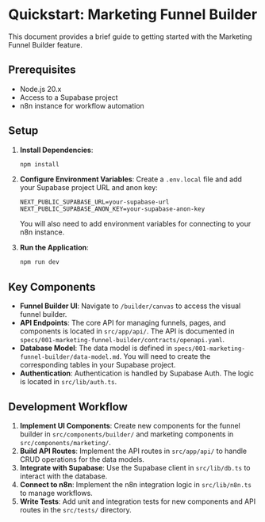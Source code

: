 # Quickstart: Marketing Funnel Builder

This document provides a brief guide to getting started with the Marketing Funnel Builder feature.

## Prerequisites

- Node.js 20.x
- Access to a Supabase project
- n8n instance for workflow automation

## Setup

1.  **Install Dependencies**:
    ```bash
    npm install
    ```

2.  **Configure Environment Variables**:
    Create a `.env.local` file and add your Supabase project URL and anon key:
    ```
    NEXT_PUBLIC_SUPABASE_URL=your-supabase-url
    NEXT_PUBLIC_SUPABASE_ANON_KEY=your-supabase-anon-key
    ```
    You will also need to add environment variables for connecting to your n8n instance.

3.  **Run the Application**:
    ```bash
    npm run dev
    ```

## Key Components

-   **Funnel Builder UI**: Navigate to `/builder/canvas` to access the visual funnel builder.
-   **API Endpoints**: The core API for managing funnels, pages, and components is located in `src/app/api/`. The API is documented in `specs/001-marketing-funnel-builder/contracts/openapi.yaml`.
-   **Database Model**: The data model is defined in `specs/001-marketing-funnel-builder/data-model.md`. You will need to create the corresponding tables in your Supabase project.
-   **Authentication**: Authentication is handled by Supabase Auth. The logic is located in `src/lib/auth.ts`.

## Development Workflow

1.  **Implement UI Components**: Create new components for the funnel builder in `src/components/builder/` and marketing components in `src/components/marketing/`.
2.  **Build API Routes**: Implement the API routes in `src/app/api/` to handle CRUD operations for the data models.
3.  **Integrate with Supabase**: Use the Supabase client in `src/lib/db.ts` to interact with the database.
4.  **Connect to n8n**: Implement the n8n integration logic in `src/lib/n8n.ts` to manage workflows.
5.  **Write Tests**: Add unit and integration tests for new components and API routes in the `src/tests/` directory.
